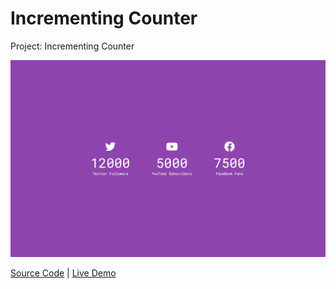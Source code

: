 # Incrementing Counter

Project: Incrementing Counter

![cover](cover.png)

[Source Code](./README.md) | [Live Demo](https://gattuso.dev/js-projects/incrementing-counter/index)
